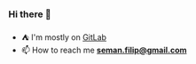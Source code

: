 ### Hi there 👋

- ⛺️ I'm mostly on [GitLab](https://gitlab.com/xseman)
- 📫 How to reach me **seman.filip@gmail.com**
